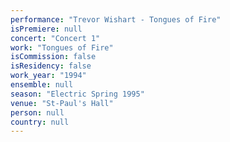 ```yaml
---
performance: "Trevor Wishart - Tongues of Fire"
isPremiere: null
concert: "Concert 1"
work: "Tongues of Fire"
isCommission: false
isResidency: false
work_year: "1994"
ensemble: null
season: "Electric Spring 1995"
venue: "St-Paul's Hall"
person: null
country: null
---
```


